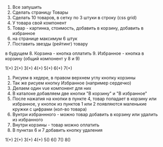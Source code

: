 1. Все запушить
2. Сделать страницу Товары
3. Сделать 10 товаров, в сетку по 3 штуки в строку (css grid)
4. У товара свой компонент
5. Товар - картинка, стоимость, добавить в корзину, добавить в избранное
6. на странице максимум 6 штук
7. Поставить звезды (рейтинг) товару

в будущем 8. Корзина - кнопка оплатить 9. Избранное - кнопка в корзину
(общий компонент у 8 и 9)

1(+)
2(+)
3(+)
4(+)
5(+)
6(+)
7(+)

1. Рисуем в хедере, в правом верхнем углу кнопку корзины
2. Так же рисуем кнопку Избранное (например сердечко)
3. Делаем один vue компонент для них
4. В каталоке добавляем две кнопки "В корзину" и "В избранное"
5. После нажатия на кнопки в пункте 4, товар попадает в корзину или избранное, у кнопок из пунктов 1 или 2 появляются маленькие кружки с цифрами (кол-во товара)
6. Вунтри избраннного - можно товар добавить в корзину или удалить из избранного
7. Внутри корзины - товар можно оплатить
8. В пунктах 6 и 7 добавить кнопку удаления

1(+)
2(+)
3(+)
4(+)
5()
6()
7()
8()
